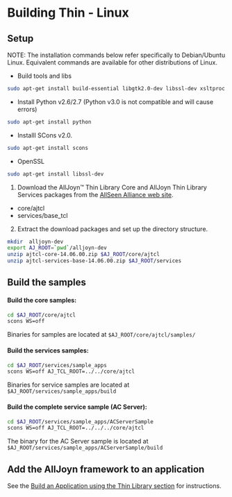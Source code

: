 # Building Thin - Linux

## Setup

NOTE: The installation commands below refer specifically to 
Debian/Ubuntu Linux. Equivalent commands are available for other distributions of Linux.

* Build tools and libs
```sh 
sudo apt-get install build-essential libgtk2.0-dev libssl-dev xsltproc ia32-libs libxml2-dev 
```
* Install Python v2.6/2.7 (Python v3.0 is not compatible and will cause errors)
```sh
sudo apt-get install python
```
* Installl SCons v2.0.
```sh
sudo apt-get install scons
```
* OpenSSL
```sh
sudo apt-get install libssl-dev
```

1. Download the AllJoyn&trade; Thin Library Core and AllJoyn Thin Library 
Services packages from the [AllSeen Alliance web site](https://allseenalliance.org/source-code).
 * core/ajtcl
 * services/base_tcl

2. Extract the download packages and set up the directory structure.
```sh
mkdir  alljoyn-dev
export AJ_ROOT=`pwd`/alljoyn-dev
unzip ajtcl-core-14.06.00.zip $AJ_ROOT/core/ajtcl
unzip ajtcl-services-base-14.06.00.zip $AJ_ROOT/services
```

## Build the samples

#### Build the core samples:
```sh
cd $AJ_ROOT/core/ajtcl
scons WS=off
```
Binaries for samples are located at `$AJ_ROOT/core/ajtcl/samples/`

#### Build the services samples:
```sh
cd $AJ_ROOT/services/sample_apps
scons WS=off AJ_TCL_ROOT=../../core/ajtcl
```
Binaries for service samples are located at `$AJ_ROOT/services/sample_apps/build`

#### Build the complete service sample (AC Server):
```sh
cd $AJ_ROOT/services/sample_apps/ACServerSample
scons WS=off AJ_TCL_ROOT=../../../core/ajtcl
```
The binary for the AC Server sample is located at `$AJ_ROOT/services/sample_apps/ACServerSample/build`

## Add the AllJoyn framework to an application

See the [Build an Application using the Thin Library section][build-app-thin-library] for instructions.



[build-app-thin-library]:  /develop/tutorial/thin-app